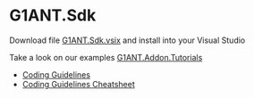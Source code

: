 # G1ANT.Sdk

Download file [G1ANT.Sdk.vsix](https://github.com/G1ANT-Robot/G1ANT.Sdk/raw/master/G1ANT.Sdk.vsix) and install into your Visual Studio

Take a look on our examples [G1ANT.Addon.Tutorials](https://github.com/G1ANT-Robot/G1ANT.Addon.Tutorials/)

* [Coding Guidelines](https://github.com/G1ANT-Robot/G1ANT.Sdk/raw/master/CSharpCodingGuidelines.pdf)
* [Coding Guidelines Cheatsheet](https://github.com/G1ANT-Robot/G1ANT.Sdk/raw/master/CSharpCodingGuidelinesCheatsheet.pdf) 

